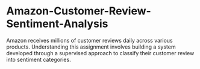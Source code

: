 # Amazon-Customer-Review-Sentiment-Analysis
Amazon receives millions of customer reviews daily across various products. Understanding this assignment involves building a system developed through a supervised approach to classify their customer review into sentiment categories.
